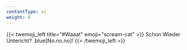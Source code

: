```yaml
---
contentType: sc
weight: 6
---
```


{{< twemoji_left title="#Waaat" emoji="scream-cat" >}}
Schon Wieder Untericht?
.blue[No.no.no]!
{{< /twemoji_left >}}

